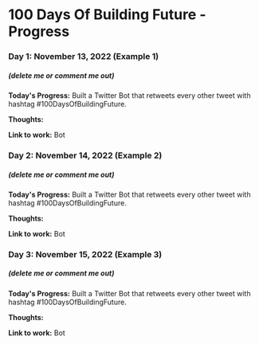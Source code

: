 # 100 Days Of Building Future - Progress

### Day 1: November 13, 2022 (Example 1)
##### (delete me or comment me out)
**Today's Progress:** Built a Twitter Bot that retweets every other tweet with hashtag #100DaysOfBuildingFuture.

**Thoughts:** <any thought here>

**Link to work:** Bot

### Day 2: November 14, 2022 (Example 2)
##### (delete me or comment me out)
**Today's Progress:** Built a Twitter Bot that retweets every other tweet with hashtag #100DaysOfBuildingFuture.

**Thoughts:** <any thought here>

**Link to work:** Bot
  
### Day 3: November 15, 2022 (Example 3)
##### (delete me or comment me out)
**Today's Progress:** Built a Twitter Bot that retweets every other tweet with hashtag #100DaysOfBuildingFuture.

**Thoughts:** <any thought here>

**Link to work:** Bot
